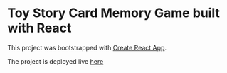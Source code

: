 #  Toy Story Card Memory Game built with React

This project was bootstrapped with [Create React App](https://github.com/facebook/create-react-app).

The project is deployed live [here](http://{username}.github.io/{repo-name})
